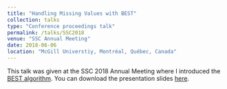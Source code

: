 ```yaml
---
title: "Handling Missing Values with BEST"
collection: talks
type: "Conference proceedings talk"
permalink: /talks/SSC2018
venue: "SSC Annual Meeting"
date: 2018-06-06
location: "McGill Universtiy, Montréal, Québec, Canada"
---
```


This talk was given at the SSC 2018 Annual Meeting where I introduced the [BEST algorithm](https://cedricbeaulac.github.io/publication/COST). You can download the presentation slides [here](http://cedricbeaulac.github.io/files/SSC2018.pdf).
